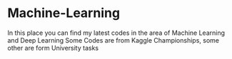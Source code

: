 # Machine-Learning

In this place you can find my latest codes in the area of Machine Learning and Deep Learning
Some Codes are from Kaggle Championships, some other are form University tasks
